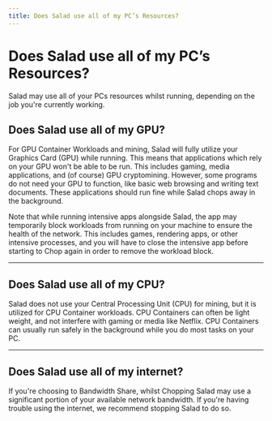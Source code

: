 ```yaml
---
title: Does Salad use all of my PC’s Resources?
---
```


# Does Salad use all of my PC’s Resources?

Salad may use all of your PCs resources whilst running, depending on the job you're currently working.

## Does Salad use all of my GPU?

For GPU Container Workloads and mining, Salad will fully utilize your Graphics Card (GPU) while running. This means that applications which rely on your GPU won't be able to be run. This includes gaming, media applications, and (of course) GPU cryptomining. However, some programs do not need your GPU to function, like basic web browsing and writing text documents. These applications should run fine while Salad chops away in the background.

Note that while running intensive apps alongside Salad, the app may temporarily block workloads from running on your machine to ensure the health of the network. This includes games, rendering apps, or other intensive processes, and you will have to close the intensive app before starting to Chop again in order to remove the workload block.

* * *

## Does Salad use all of my CPU?

Salad does not use your Central Processing Unit (CPU) for mining, but it is utilized for CPU Container workloads. CPU Containers can often be light weight, and not interfere with gaming or media like Netflix. CPU Containers can usually run safely in the background while you do most tasks on your PC. 

* * *

## Does Salad use all of my internet?

If you're choosing to Bandwidth Share, whilst Chopping Salad may use a significant portion of your available network bandwidth. If you're having trouble using the internet, we recommend stopping Salad to do so.
